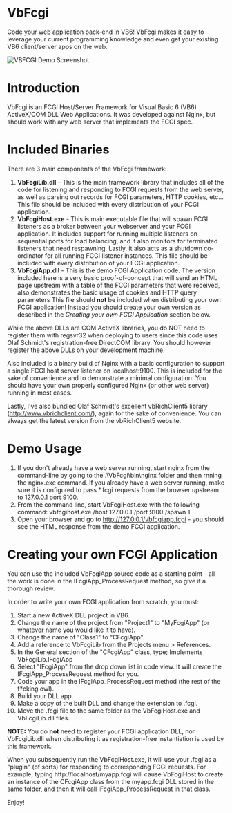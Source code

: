 # VbFcgi
Code your web application back-end in VB6! VbFcgi makes it easy to leverage your current programming knowledge and even get your existing VB6 client/server apps on the web.

![VBFCGI Demo Screenshot](https://github.com/jpbro/VbFcgi/blob/master/docs/img/screenshot_appdemo.png)

# Introduction
VbFcgi is an FCGI Host/Server Framework for Visual Basic 6 (VB6) ActiveX/COM DLL Web Applications. It was developed against Nginx, but should work with any web server that implements the FCGI spec.

# Included Binaries
There are 3 main components of the VbFcgi framework:
1. **VbFcgiLib.dll** - This is the main framework library that includes all of the code for listening and responding to FCGI requests from the web server, as well as parsing out records for FCGI parameters, HTTP cookies, etc... This file should be included with every distribution of your FCGI application.
2. **VbFcgiHost.exe** - This is main executable file that will spawn FCGI listeners as a broker between your webserver and your FCGI application. It includes support for running multiple listeners on sequential ports for load balancing, and it also monitors for terminated listeners that need respawning. Lastly, it also acts as a shutdown co-ordinator for all running FCGI listener instances. This file should be included with every distribution of your FCGI application.
3. **VbFcgiApp.dll** - This is the demo FCGI Application code. The version included here is a very basic proof-of-concept that will send an HTML page upstream with a table of the FCGI parameters that were received, also demonstrates the basic usage of cookies and HTTP query parameters  This file should **not** be included when distributing your own FCGI application! Instead you should create your own version as described in the *Creating your own FCGI Application* section below.

While the above DLLs are COM ActiveX libraries, you do NOT need to register them with regsvr32 when deploying to users since this code uses Olaf Schmidt's registration-free DirectCOM library. You should however register the above DLLs on your development machine.

Also included is a binary build of Nginx with a basic configuration to support a single FCGI host server listener on localhost:9100. This is included for the sake of convenience and to demonstrate a minimal configuration. You should have your own properly configured Nginx (or other web server) running in most cases.

Lastly, I've also bundled Olaf Schmidt's excellent vbRichClient5 library (http://www.vbrichclient.com/), again for the sake of convenience. You can always get the latest version from the vbRichClient5 website.

# Demo Usage
1. If you don't already have a web server running, start nginx from the command-line by going to the .\VbFcgi\bin\nginx folder and then rnning the nginx.exe command. If you already have a web server running, make sure it is configured to pass *.fcgi requests from the browser upstream to 127.0.0.1 port 9100.
2. From the command line, start VbFcgiHost.exe with the following command: vbfcgihost.exe /host 127.0.0.1 /port 9100 /spawn 1
3. Open your browser and go to http://127.0.0.1/vbfcgiapp.fcgi - you should see the HTML response from the demo FCGI application.

# Creating your own FCGI Application
You can use the included VbFcgiApp source code as a starting point - all the work is done in the IFcgiApp_ProcessRequest method, so give it a thorough review.

In order to write your own FCGI application from scratch, you must:

1. Start a new ActiveX DLL project in VB6.
2. Change the name of the project from "Project1" to "MyFcgiApp" (or whatever name you would like it to have).
3. Change the name of "Class1" to "CFcgiApp".
4. Add a reference to VbFcgiLib from the Projects menu > References.
5. In the General section of the "CFcgiApp" class, type; Implements VbFcgiLib.IFcgiApp
6. Select "IFcgiApp" from the drop down list in code view. It will create the IFcgiApp_ProcessRequest method for you.
7. Code your app in the IFcgiApp_ProcessRequest method (the rest of the f*cking owl).
8. Build your DLL app. 
9. Make a copy of the built DLL and change the extension to .fcgi.
10. Move the .fcgi file to the same folder as the VbFcgiHost.exe and VbFcgiLib.dll files.

**NOTE:** You do **not** need to register your FCGI application DLL, nor VbFcgiLib.dll when distributing it as registration-free instantiation is used by this framework.

When you subsequently run the VbFcgiHost.exe, it will use your .fcgi as a "plugin" (of sorts) for responding to correspondng FCGI requests. For example, typing http://localhost/myapp.fcgi will cause VbFcgiHost to create an instance of the CFcgiApp class from the myapp.fcgi DLL stored in the same folder, and then it will call IFcgiApp_ProcessRequest in that class.

Enjoy!